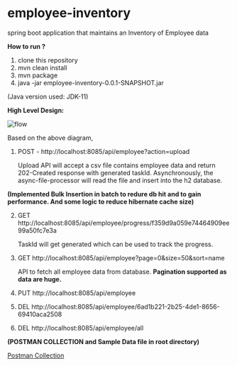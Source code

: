 # employee-inventory
spring boot application that maintains an Inventory of Employee data

<b>How to run ? </b>

1. clone this repository
2. mvn clean install
3. mvn package
4. java -jar employee-inventory-0.0.1-SNAPSHOT.jar

(Java version used: JDK-11)


<b>High Level Design: </b>


![flow](https://user-images.githubusercontent.com/6492557/109376192-f13d3c00-78e8-11eb-9e37-2da8881aa3a3.png)


Based on the above diagram, 

1. POST - http://localhost:8085/api/employee?action=upload

   Upload API will accept a csv file contains employee data and return 202-Created response with generated taskId.
   Asynchronously, the async-file-processor will read the file and insert into the h2 database.

 <b> (Implemented Bulk Insertion in batch to redure db hit and to gain performance. And some logic to reduce hibernate cache size) </b>

2. GET http://localhost:8085/api/employee/progress/f359d9a059e74464909ee99a50fc7e3a

    TaskId will get generated which can be used to track the progress.

3. GET http://localhost:8085/api/employee?page=0&size=50&sort=name

   API to fetch all employee data from database. <b>Pagination supported as data are huge. </b>

4. PUT http://localhost:8085/api/employee
5. DEL http://localhost:8085/api/employee/6ad1b221-2b25-4de1-8656-69410aca2508
6. DEL http://localhost:8085/api/employee/all

<b> (POSTMAN COLLECTION and Sample Data file in root directory) </b>

<a href="EmployeeInventory.postman_collection.json" download="EmployeeInventory.postman_collection.json">Postman Collection</a>
